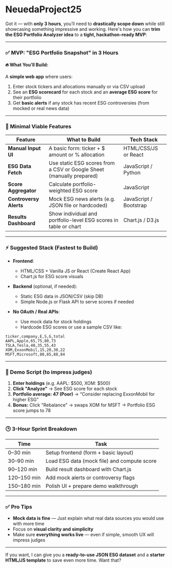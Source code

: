 # NeuedaProject25
Got it — with **only 3 hours**, you’ll need to **drastically scope down** while still showcasing something impressive and working. Here's how you can **trim the ESG Portfolio Analyzer idea** to a **tight, hackathon-ready MVP**:

---

### ✅ **MVP: "ESG Portfolio Snapshot" in 3 Hours**

#### 🔥 What You’ll Build:

A **simple web app** where users:

1. Enter stock tickers and allocations manually or via CSV upload
2. See an **ESG scorecard** for each stock and an **average ESG score** for their portfolio
3. Get **basic alerts** if any stock has recent ESG controversies (from mocked or real news data)

---

### 🧱 Minimal Viable Features

| Feature                | What to Build                                                        | Tech Stack             |
| ---------------------- | -------------------------------------------------------------------- | ---------------------- |
| **Manual Input UI**    | A basic form: ticker + \$ amount or % allocation                     | HTML/CSS/JS or React   |
| **ESG Data Fetch**     | Use static ESG scores from a CSV or Google Sheet (manually prepared) | JavaScript / Python    |
| **Score Aggregator**   | Calculate portfolio-weighted ESG score                               | JavaScript             |
| **Controversy Alerts** | Mock ESG news alerts (e.g. JSON file or hardcoded)                   | JavaScript / Bootstrap |
| **Results Dashboard**  | Show individual and portfolio-level ESG scores in table or chart     | Chart.js / D3.js       |

---

### ⚡ Suggested Stack (Fastest to Build)

* **Frontend**:

  * HTML/CSS + Vanilla JS *or* React (Create React App)
  * Chart.js for ESG score visuals

* **Backend** (optional, if needed):

  * Static ESG data in JSON/CSV (skip DB)
  * Simple Node.js or Flask API to serve scores if needed

* **No OAuth / Real APIs**:

  * Use mock data for stock holdings
  * Hardcode ESG scores or use a sample CSV like:

```csv
ticker,company,E,S,G,total
AAPL,Apple,65,75,80,73
TSLA,Tesla,40,35,55,43
XOM,ExxonMobil,15,20,30,22
MSFT,Microsoft,80,85,88,84
```

---

### 🧪 Demo Script (to impress judges)

1. **Enter holdings** (e.g. AAPL: \$500, XOM: \$500)
2. **Click "Analyze"** → See ESG score for each stock
3. **Portfolio average: 47 (Poor)** → “Consider replacing ExxonMobil for higher ESG”
4. **Bonus:** Click "Rebalance" → swaps XOM for MSFT → Portfolio ESG score jumps to 78

---

### 🕒 3-Hour Sprint Breakdown

| Time        | Task                                        |
| ----------- | ------------------------------------------- |
| 0–30 min    | Setup frontend (form + basic layout)        |
| 30–90 min   | Load ESG data (mock file) and compute score |
| 90–120 min  | Build result dashboard with Chart.js        |
| 120–150 min | Add mock alerts or controversy flags        |
| 150–180 min | Polish UI + prepare demo walkthrough        |

---

### ✅ Pro Tips

* **Mock data is fine** — Just explain what real data sources you would use with more time
* Focus on **visual clarity and simplicity**
* Make sure **everything works live** — even if simple, smooth UX will impress judges

---

If you want, I can give you a **ready-to-use JSON ESG dataset** and a **starter HTML/JS template** to save even more time. Want that?
